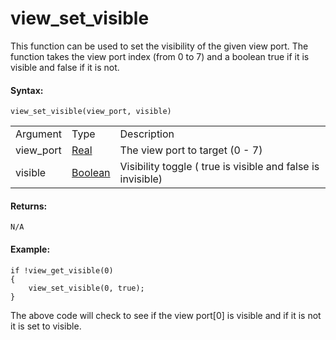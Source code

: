 # view_set_visible

This function can be used to set the visibility of the given view port.
The function takes the view port index (from 0 to 7) and a boolean true
if it is visible and false if it is not.

#### Syntax:

``` gml
view_set_visible(view_port, visible)
```

|           |                                                                            |                                                                 |
|-----------|----------------------------------------------------------------------------|-----------------------------------------------------------------|
| Argument  | Type                                                                       | Description                                                     |
| view_port |  [Real](../../../../../GameMaker_Language/GML_Overview/Data_Types)     | The view port to target (0 - 7)                                 |
| visible   |  [Boolean](../../../../../GameMaker_Language/GML_Overview/Data_Types)  | Visibility toggle ( true is visible and false is invisible)     |

#### Returns:

``` gml
N/A
```

#### Example:

``` gml
if !view_get_visible(0)
{
    view_set_visible(0, true);
}
```

The above code will check to see if the view port\[0\] is visible and if
it is not it is set to visible.
